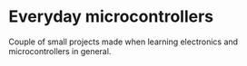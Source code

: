 # Everyday microcontrollers

Couple of small projects made when learning electronics and microcontrollers in general.
